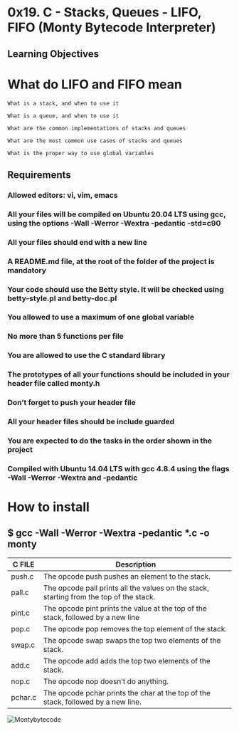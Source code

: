 # 0x19. C - Stacks, Queues - LIFO, FIFO (Monty Bytecode Interpreter)
 
   ## Learning Objectives 

   # What do LIFO and FIFO mean

    What is a stack, and when to use it

    What is a queue, and when to use it

    What are the common implementations of stacks and queues

    What are the most common use cases of stacks and queues

    What is the proper way to use global variables

  ##  Requirements

  ###  Allowed editors: vi, vim, emacs

 ###  All your files will be compiled on Ubuntu 20.04 LTS using gcc, using the options -Wall -Werror -Wextra -pedantic -std=c90

  ###  All your files should end with a new line

  ###  A README.md file, at the root of the folder of the project is mandatory

  ###  Your code should use the Betty style. It will be checked using betty-style.pl and betty-doc.pl

  ### You allowed to use a maximum of one global variable

  ###  No more than 5 functions per file

  ###  You are allowed to use the C standard library

  ###  The prototypes of all your functions should be included in your header file called monty.h

  ###  Don’t forget to push your header file

  ###  All your header files should be include guarded

  ###  You are expected to do the tasks in the order shown in the project
     
  ###  Compiled with Ubuntu 14.04 LTS with gcc 4.8.4 using the flags -Wall -Werror -Wextra and -pedantic

  #  How to install 

   ##  $ gcc -Wall -Werror -Wextra -pedantic *.c -o monty

 | C FILE  |  Description |
| --- | --- |
| push.c  |  The opcode push pushes an element to the stack. |
| pall.c  |  The opcode pall prints all the values on the stack, starting from the top of the stack. |
|pint.c   |   The opcode pint prints the value at the top of the stack, followed by a new line |
| pop.c   | The opcode pop removes the top element of the stack. |
| swap.c  | The opcode swap swaps the top two elements of the stack. |
|add.c    | The opcode add adds the top two elements of the stack. |
| nop.c   | The opcode nop doesn’t do anything. |
| pchar.c | The opcode pchar prints the char at the top of the stack, followed by a new line.|

![ Montybytecode](https://upload.wikimedia.org/wikipedia/commons/b/b4/Hello_World_Brainfuck.png")